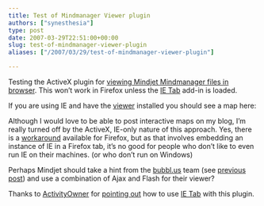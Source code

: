 ```yaml
---
title: Test of Mindmanager Viewer plugin
authors: ["synesthesia"]
type: post
date: 2007-03-29T22:51:00+00:00
slug: test-of-mindmanager-viewer-plugin 
aliases: ["/2007/03/29/test-of-mindmanager-viewer-plugin"]

---
```

Testing the ActiveX plugin for [viewing Mindjet Mindmanager files in browser][1]. This won&#8217;t work in Firefox unless the [IE Tab][2] add-in is loaded.

If you are using IE and have the [viewer][1] installed you should see a map here:

<!-- Mindjet Map Viewer Control Start -->

<!-- Mindjet Map Viewer Control End -->


  
Although I would love to be able to post interactive maps on my blog, I&#8217;m really turned off by the ActiveX, IE-only nature of this approach. Yes, there is a [workaround][2] available for Firefox, but as that involves embedding an instance of IE in a Firefox tab, it&#8217;s no good for people who don&#8217;t like to even run IE on their machines. (or who don&#8217;t run on Windows)

Perhaps Mindjet should take a hint from the [bubbl.us][3] team (see [previous post][4]) and use a combination of Ajax and Flash for their viewer?

Thanks to [ActivityOwner][5] for [pointing out][6] how to use [IE Tab][2] with this plugin.

 [1]: https://www.mindjet.com/us/beta/embedded_map.php?s=9
 [2]: https://ietab.mozdev.org/
 [3]: https://bubbl.us/
 [4]: https://www.synesthesia.co.uk/blog/archives/2007/03/29/testing-bubblus-plugin-for-wordpress/
 [5]: https://www.activityowner.com/
 [6]: https://www.activityowner.com/2007/03/17/using-the-mindmanager-activex-map-viewer-in-firefox/